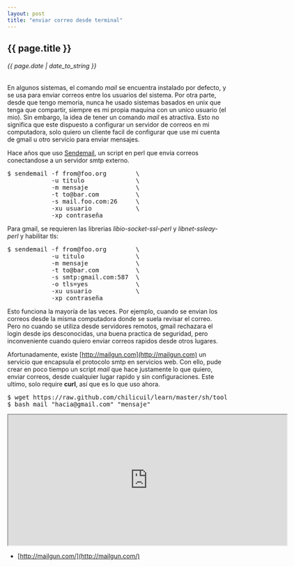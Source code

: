 ```yaml
---
layout: post
title: "enviar correo desde terminal"
---
```


## {{ page.title }}

###### {{ page.date | date_to_string }}

En algunos sistemas, el comando *mail* se encuentra instalado por defecto, y se usa para enviar correos entre los usuarios del sistema. Por otra parte, desde que tengo memoria, nunca he usado sistemas basados en unix que tenga que compartir, siempre es mi propia maquina con un unico usuario (el mio). Sin embargo, la idea de tener un comando *mail* es atractiva. Esto no significa que este dispuesto a configurar un servidor de correos en mi computadora, solo quiero un cliente facil de configurar que use mi cuenta de gmail u otro servicio para enviar mensajes.

Hace años que uso [Sendemail](http://caspian.dotconf.net/menu/Software/SendEmail/), un script en perl que envia correos conectandose a un servidor smtp externo.

<pre class="lyric">
$ sendemail -f from@foo.org        \
            -u titulo              \
            -m mensaje             \
            -t to@bar.com          \
            -s mail.foo.com:26     \
            -xu usuario            \
            -xp contraseña
</pre>

Para gmail, se requieren las librerias *libio-socket-ssl-perl* y *libnet-ssleay-perl* y habilitar tls:

<pre class="lyric">
$ sendemail -f from@foo.org        \
            -u titulo              \
            -m mensaje             \
            -t to@bar.com          \
            -s smtp:gmail.com:587  \
            -o tls=yes             \
            -xu usuario            \
            -xp contraseña
</pre>

Esto funciona la mayoría de las veces. Por ejemplo, cuando se envian los correos desde la misma computadora donde se suela revisar el correo. Pero no cuando se utiliza desde servidores remotos, gmail rechazara el login desde ips desconocidas, una buena practica de seguridad, pero inconveniente cuando quiero enviar correos rapidos desde otros lugares.

Afortunadamente, existe [http://mailgun.com](http://mailgun.com) un servicio que encapsula el protocolo smtp en servicios web. Con ello, pude crear en poco tiempo un script *mail* que hace justamente lo que quiero, enviar correos, desde cualquier lugar rapido y sin configuraciones. Este ultimo, solo require **curl**, así que es lo que uso ahora.

<pre class="sh_sh">
$ wget https://raw.github.com/chilicuil/learn/master/sh/tools/mail
$ bash mail "hacia@gmail.com" "mensaje"
</pre>

<iframe class="showterm" src="http://showterm.io/6d595bb4e5424b943e54f" width="640" height="300">&nbsp;</iframe> 

- [http://mailgun.com/](http://mailgun.com/)
